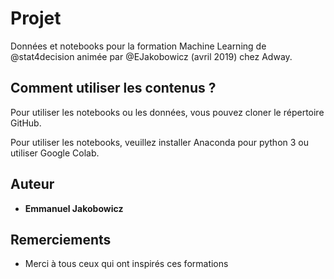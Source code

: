 # Projet

Données et notebooks pour la formation Machine Learning de @stat4decision animée par @EJakobowicz (avril 2019) chez Adway.

## Comment utiliser les contenus ?

Pour utiliser les notebooks ou les données, vous pouvez cloner le répertoire GitHub.

Pour utiliser les notebooks, veuillez installer Anaconda pour python 3 ou utiliser Google Colab.

## Auteur

* **Emmanuel Jakobowicz**

## Remerciements

* Merci à tous ceux qui ont inspirés ces formations
